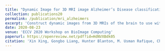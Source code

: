 ```yaml
---
title: "Dynamic Image for 3D MRI image Alzheimer’s Disease classification"
collection: publications20
permalink: /publication/mri_alzheimers
excerpt: 'Construct dynamic images from 3D MRIs of the brain to use with 2D CNNs for Alshiemer's classification.'
date: 2020-08-23
venue: 'ECCV 2020 Workshop on BioImage Computing'
paperurl: https://openreview.net/pdf?id=HdNVXBdk05
citation: 'Xin Xing, Gongbo Liang, Hunter Blanton, M. Usman Rafique, Chris Wang, Ai-Ling Lin, Nathan Jacobs. "Dynamic Image for 3D MRI image Alzheimer’s Disease classification." ECCV Workshop on BioImage Computing. 2020.'
---
```

